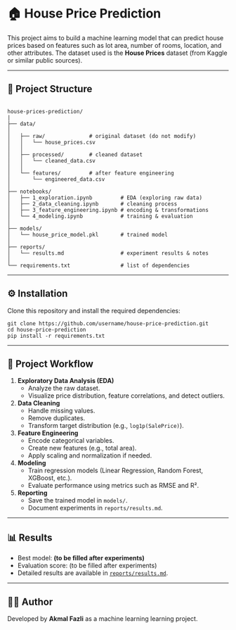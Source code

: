 
# 🏠 House Price Prediction

This project aims to build a machine learning model that can predict house prices based on features such as lot area, number of rooms, location, and other attributes. The dataset used is the **House Prices** dataset (from Kaggle or similar public sources).

---



## 📂 Project Structure

<pre class="overflow-visible!" data-start="404" data-end="1207"><div class="contain-inline-size rounded-2xl relative bg-token-sidebar-surface-primary"><div class="sticky top-9"><div class="absolute end-0 bottom-0 flex h-9 items-center pe-2"><div class="bg-token-bg-elevated-secondary text-token-text-secondary flex items-center gap-4 rounded-sm px-2 font-sans text-xs"></div></div></div><div class="overflow-y-auto p-4" dir="ltr"><code class="whitespace-pre!"><span><span>
house-prices-prediction/
|
├── data/   
│
│   ├── raw/              </span><span># original dataset (do not modify)</span><span>
│   │   └── house_prices.csv
│   │
│   ├── processed/        </span><span># cleaned dataset</span><span>
│   │   └── cleaned_data.csv
│   │
│   └── features/         </span><span># after feature engineering</span><span>
│       └── engineered_data.csv
│
├── notebooks/  
│   ├── 1_exploration.ipynb         </span><span># EDA (exploring raw data)</span><span>
│   ├── 2_data_cleaning.ipynb       </span><span># cleaning process</span><span>
│   ├── 3_feature_engineering.ipynb </span><span># encoding & transformations</span><span>
│   └── 4_modeling.ipynb            </span><span># training & evaluation</span><span>
│
├── models/   
│   └── house_price_model.pkl       </span><span># trained model</span><span>
│
├── reports/  
│   └── results.md                  </span><span># experiment results & notes</span><span>
│
└── requirements.txt                </span><span># list of dependencies</span><span>
</span></span></code></div></div></pre>

---



## ⚙️ Installation

Clone this repository and install the required dependencies:

<pre class="overflow-visible!" data-start="1297" data-end="1431"><div class="contain-inline-size rounded-2xl relative bg-token-sidebar-surface-primary"><div class="sticky top-9"><div class="absolute end-0 bottom-0 flex h-9 items-center pe-2"><div class="bg-token-bg-elevated-secondary text-token-text-secondary flex items-center gap-4 rounded-sm px-2 font-sans text-xs"></div></div></div><div class="overflow-y-auto p-4" dir="ltr"><code class="whitespace-pre! language-bash"><span><span>git </span><span>clone</span><span> https://github.com/username/house-price-prediction.git
</span><span>cd</span><span> house-price-prediction
pip install -r requirements.txt</span></span></code></div></div></pre>

---



## 📝 Project Workflow

1. **Exploratory Data Analysis (EDA)**
   * Analyze the raw dataset.
   * Visualize price distribution, feature correlations, and detect outliers.
2. **Data Cleaning**
   * Handle missing values.
   * Remove duplicates.
   * Transform target distribution (e.g., `log1p(SalePrice)`).
3. **Feature Engineering**
   * Encode categorical variables.
   * Create new features (e.g., total area).
   * Apply scaling and normalization if needed.
4. **Modeling**
   * Train regression models (Linear Regression, Random Forest, XGBoost, etc.).
   * Evaluate performance using metrics such as RMSE and R².
5. **Reporting**
   * Save the trained model in `models/`.
   * Document experiments in `reports/results.md`.

---



## 📊 Results

* Best model: **(to be filled after experiments)**
* Evaluation score: (to be filled after experiments)
* Detailed results are available in [`reports/results.md`]().

---



## 👨‍💻 Author

Developed by **Akmal Fazli** as a machine learning learning project.

